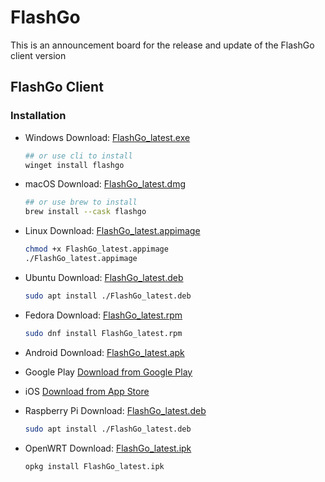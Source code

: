 # FlashGo

This is an announcement board for the release and update of the FlashGo client version

## FlashGo Client

### Installation

- Windows
  Download: [FlashGo_latest.exe](https://pkgs.flashgo.net/client/FlashGo_latest.exe)
  ```powershell
  ## or use cli to install
  winget install flashgo
  ```

- macOS
  Download: [FlashGo_latest.dmg](https://pkgs.flashgo.net/client/FlashGo_latest.dmg)
  ```bash
  ## or use brew to install
  brew install --cask flashgo
  ```

- Linux
  Download: [FlashGo_latest.appimage](https://pkgs.flashgo.net/client/FlashGo_latest.appimage)
  ```bash
  chmod +x FlashGo_latest.appimage
  ./FlashGo_latest.appimage
  ```

- Ubuntu
  Download: [FlashGo_latest.deb](https://pkgs.flashgo.net/client/FlashGo_latest.deb)
  ```bash
  sudo apt install ./FlashGo_latest.deb
  ```

- Fedora
  Download: [FlashGo_latest.rpm](https://pkgs.flashgo.net/client/FlashGo_latest.rpm)
  ```bash
  sudo dnf install FlashGo_latest.rpm
  ```

- Android
  Download: [FlashGo_latest.apk](https://pkgs.flashgo.net/client/FlashGo_latest.apk)

- Google Play
  [Download from Google Play](https://play.google.com/store/apps/details?id=net.flashgo.client)

- iOS
  [Download from App Store](https://apps.apple.com/us/app/flashgo/id1581440137000)

- Raspberry Pi
  Download: [FlashGo_latest.deb](https://pkgs.flashgo.net/client/FlashGo_latest.deb)
  ```bash
  sudo apt install ./FlashGo_latest.deb
  ```

- OpenWRT
  Download: [FlashGo_latest.ipk](https://pkgs.flashgo.net/client/FlashGo_latest.ipk)
  ```bash
  opkg install FlashGo_latest.ipk
  ```
